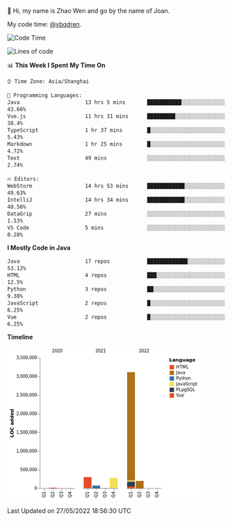 :wave: Hi, my name is Zhao Wen and go by the name of Joan.

My code time: [@ybqdren](https://wakatime.com/@ybqdren).


<!--START_SECTION:waka-->
![Code Time](http://img.shields.io/badge/Code%20Time-0%20secs-blue)

![Lines of code](https://img.shields.io/badge/From%20Hello%20World%20I%27ve%20Written-4%20Million%20lines%20of%20code-blue)

📊 **This Week I Spent My Time On** 

```text
⌚︎ Time Zone: Asia/Shanghai

💬 Programming Languages: 
Java                     13 hrs 5 mins       ███████████░░░░░░░░░░░░░░   43.66% 
Vue.js                   11 hrs 31 mins      █████████░░░░░░░░░░░░░░░░   38.4% 
TypeScript               1 hr 37 mins        █░░░░░░░░░░░░░░░░░░░░░░░░   5.43% 
Markdown                 1 hr 25 mins        █░░░░░░░░░░░░░░░░░░░░░░░░   4.72% 
Text                     49 mins             ░░░░░░░░░░░░░░░░░░░░░░░░░   2.74%

🔥 Editors: 
WebStorm                 14 hrs 53 mins      ████████████░░░░░░░░░░░░░   49.63% 
IntelliJ                 14 hrs 34 mins      ████████████░░░░░░░░░░░░░   48.56% 
DataGrip                 27 mins             ░░░░░░░░░░░░░░░░░░░░░░░░░   1.53% 
VS Code                  5 mins              ░░░░░░░░░░░░░░░░░░░░░░░░░   0.28%

```

**I Mostly Code in Java** 

```text
Java                     17 repos            █████████████░░░░░░░░░░░░   53.12% 
HTML                     4 repos             ███░░░░░░░░░░░░░░░░░░░░░░   12.5% 
Python                   3 repos             ██░░░░░░░░░░░░░░░░░░░░░░░   9.38% 
JavaScript               2 repos             █░░░░░░░░░░░░░░░░░░░░░░░░   6.25% 
Vue                      2 repos             █░░░░░░░░░░░░░░░░░░░░░░░░   6.25%

```


**Timeline**

![Chart not found](https://raw.githubusercontent.com/ybqdren/ybqdren/main/charts/bar_graph.png) 


 Last Updated on 27/05/2022 18:56:30 UTC
<!--END_SECTION:waka-->


